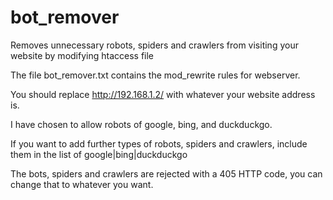 # bot_remover
Removes unnecessary robots, spiders and crawlers from visiting your website by modifying htaccess file

The file bot_remover.txt contains the mod_rewrite rules for webserver.

You should replace http://192.168.1.2/ with whatever your website address is.

I have chosen to allow robots of google, bing, and duckduckgo.

If you want to add further types of robots, spiders and crawlers, include them in the list of google|bing|duckduckgo

The bots, spiders and crawlers are rejected with a 405 HTTP code, you can change that to whatever you want.
